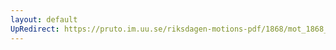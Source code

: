 ```yaml
---
layout: default
UpRedirect: https://pruto.im.uu.se/riksdagen-motions-pdf/1868/mot_1868__fk__85.pdf
---
```


